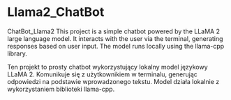# Llama2_ChatBot
ChatBot_Llama2
This project is a simple chatbot powered by the LLaMA 2 large language model. It interacts with the user via the terminal, generating responses based on user input. The model runs locally using the llama-cpp library.

Ten projekt to prosty chatbot wykorzystujący lokalny model językowy LLaMA 2. Komunikuje się z użytkownikiem w terminalu, generując odpowiedzi na podstawie wprowadzonego tekstu. Model działa lokalnie z wykorzystaniem biblioteki llama-cpp.

